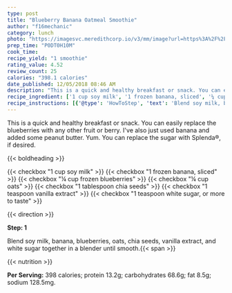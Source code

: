 ```yaml
---
type: post
title: "Blueberry Banana Oatmeal Smoothie"
author: "f16mechanic"
category: lunch
photo: "https://imagesvc.meredithcorp.io/v3/mm/image?url=https%3A%2F%2Fimages.media-allrecipes.com%2Fuserphotos%2F1411127.jpg"
prep_time: "P0DT0H10M"
cook_time: 
recipe_yield: "1 smoothie"
rating_value: 4.52
review_count: 25
calories: "398.1 calories"
date_published: 12/05/2018 08:46 AM
description: "This is a quick and healthy breakfast or snack. You can easily replace the blueberries with any other fruit or berry.  I've also just used banana and added some peanut butter. Yum. You can replace the sugar with Splenda®, if desired."
recipe_ingredient: ['1 cup soy milk', '1 frozen banana, sliced', '¼ cup frozen blueberries', '¼ cup oats', '1 tablespoon chia seeds', '1 teaspoon vanilla extract', '1 teaspoon white sugar, or more to taste']
recipe_instructions: [{'@type': 'HowToStep', 'text': 'Blend soy milk, banana, blueberries, oats, chia seeds, vanilla extract, and white sugar together in a blender until smooth.\n'}]
---
```


This is a quick and healthy breakfast or snack. You can easily replace the blueberries with any other fruit or berry.  I've also just used banana and added some peanut butter. Yum. You can replace the sugar with Splenda®, if desired. 

{{< boldheading >}}

{{< checkbox "1 cup soy milk" >}}
{{< checkbox "1  frozen banana, sliced" >}}
{{< checkbox "¼ cup frozen blueberries" >}}
{{< checkbox "¼ cup oats" >}}
{{< checkbox "1 tablespoon chia seeds" >}}
{{< checkbox "1 teaspoon vanilla extract" >}}
{{< checkbox "1 teaspoon white sugar, or more to taste" >}}


{{< direction >}}

**Step: 1**

Blend soy milk, banana, blueberries, oats, chia seeds, vanilla extract, and white sugar together in a blender until smooth.{{< span >}}

{{< nutrition >}}

**Per Serving:** 398 calories; protein 13.2g; carbohydrates 68.6g; fat 8.5g; sodium 128.5mg.